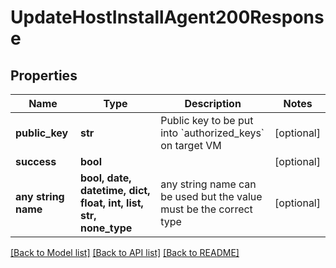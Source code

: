 # UpdateHostInstallAgent200Response


## Properties
Name | Type | Description | Notes
------------ | ------------- | ------------- | -------------
**public_key** | **str** | Public key to be put into &#x60;authorized_keys&#x60; on target VM | [optional] 
**success** | **bool** |  | [optional] 
**any string name** | **bool, date, datetime, dict, float, int, list, str, none_type** | any string name can be used but the value must be the correct type | [optional]

[[Back to Model list]](../README.md#documentation-for-models) [[Back to API list]](../README.md#documentation-for-api-endpoints) [[Back to README]](../README.md)


